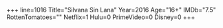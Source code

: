 +++
line=1016
Title="Silvana Sin Lana"
Year=2016
Age="16+"
IMDb="7.5"
RottenTomatoes=""
Netflix=1
Hulu=0
PrimeVideo=0
Disney=0
+++

